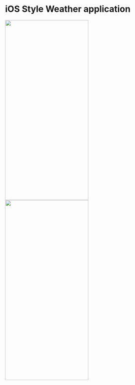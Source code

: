 # iOS Style Weather application

<img src="https://i.ibb.co/jHWjJyt/forecast1.png" width="270" height="585"/>  <img src="https://i.ibb.co/gRkrZLM/forecast2.png" width="270" height="585"/>

